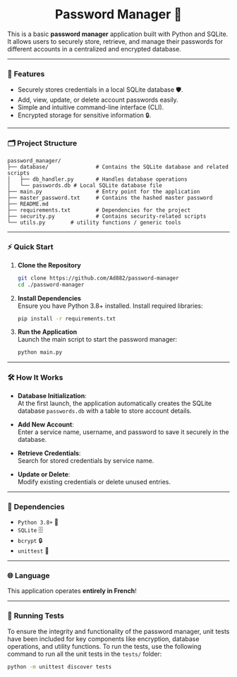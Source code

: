 <h1 align='center'> Password Manager 🔐 </h1>  
 
This is a basic **password manager** application built with Python and SQLite. It allows users to securely store, retrieve, and manage their passwords for different accounts in a centralized and encrypted database.

---

### 🌟 **Features**  
- Securely stores credentials in a local SQLite database 🛡️.  
- Add, view, update, or delete account passwords easily.  
- Simple and intuitive command-line interface (CLI).  
- Encrypted storage for sensitive information 🔒.

---

### 🗂️ **Project Structure**  
```plaintext
password_manager/
├── database/               # Contains the SQLite database and related scripts
│   ├── db_handler.py       # Handles database operations
│   └── passwords.db # Local SQLite database file
├── main.py                 # Entry point for the application
├── master_password.txt     # Contains the hashed master password
├── README.md
├── requirements.txt        # Dependencies for the project
├── security.py             # Contains security-related scripts
└── utils.py        # utility functions / generic tools
```

---

### ⚡ **Quick Start**  

1. **Clone the Repository**  
   ```bash
   git clone https://github.com/Ad882/password-manager
   cd ./password-manager
   ```

2. **Install Dependencies**  
   Ensure you have Python 3.8+ installed. Install required libraries:  
   ```bash
   pip install -r requirements.txt
   ```

3. **Run the Application**  
   Launch the main script to start the password manager:  
   ```bash
   python main.py
   ```

---

### 🛠️ **How It Works**  

- **Database Initialization**:  
  At the first launch, the application automatically creates the SQLite database `passwords.db` with a table to store account details.  

- **Add New Account**:  
  Enter a service name, username, and password to save it securely in the database.  

- **Retrieve Credentials**:  
  Search for stored credentials by service name.  

- **Update or Delete**:  
  Modify existing credentials or delete unused entries.

---

### 🔗 **Dependencies**  

- `Python 3.8+` 🐍  
- `SQLite` 🗄️  
- `bcrypt` 🔒  
- `unittest` 🧪

---

### 🌐 **Language**  
This application operates **entirely in French**!


---

### 🧪 **Running Tests**

To ensure the integrity and functionality of the password manager, unit tests have been included for key components like encryption, database operations, and utility functions. To run the tests, use the following command to run all the unit tests in the `tests/` folder:
  ```bash
  python -m unittest discover tests
  ```